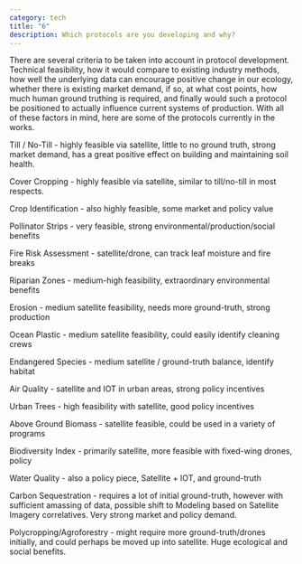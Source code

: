 ```yaml
---
category: tech
title: "6"
description: Which protocols are you developing and why?
---
```

There are several criteria to be taken into account in protocol development. Technical feasibility, how it would compare to existing industry methods, how well the underlying data can encourage positive change in our ecology, whether there is existing market demand, if so, at what cost points, how much human ground truthing is required, and finally would such a protocol be positioned to actually influence current systems of production. With all of these factors in mind, here are some of the protocols currently in the works.

Till / No-Till - highly feasible via satellite, little to no ground truth, strong market demand, has a great positive effect on building and maintaining soil health.

Cover Cropping - highly feasible via satellite, similar to till/no-till in most respects.

Crop Identification - also highly feasible, some market and policy value

Pollinator Strips - very feasible, strong environmental/production/social benefits

Fire Risk Assessment - satellite/drone, can track leaf moisture and fire breaks

Riparian Zones - medium-high feasibility, extraordinary environmental benefits

Erosion - medium satellite feasibility, needs more ground-truth, strong production

Ocean Plastic - medium satellite feasibility, could easily identify cleaning crews

Endangered Species - medium satellite / ground-truth balance, identify habitat

Air Quality - satellite and IOT in urban areas, strong policy incentives

Urban Trees - high feasibility with satellite, good policy incentives

Above Ground Biomass - satellite feasible, could be used in a variety of programs

Biodiversity Index - primarily satellite, more feasible with fixed-wing drones, policy

Water Quality - also a policy piece, Satellite + IOT, and ground-truth

Carbon Sequestration - requires a lot of initial ground-truth, however with sufficient amassing of data, possible shift to Modeling based on Satellite Imagery correlatives. Very strong market and policy demand.

Polycropping/Agroforestry - might require more ground-truth/drones initially, and could perhaps be moved up into satellite. Huge ecological and social benefits.